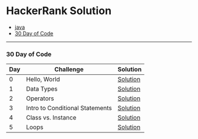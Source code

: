 # HackerRank Solution
- [java](https://github.com/Ashvin0740/HackerRank-Solution/tree/master/java)<br>
- [30 Day of Code](https://github.com/Ashvin0740/HackerRank-Solution/blob/master/README.md#30-day-of-code)
---

### 30 Day of Code

Day | Challenge | Solution
-- | ---- | ----
0 | Hello, World | [Solution](https://github.com/Ashvin0740/HackerRank-Solution/blob/master/30%20day%20of%20code/Solution.java) 
1 | Data Types   | [Solution](https://github.com/Ashvin0740/HackerRank-Solution/blob/master/30%20day%20of%20code/DataType.java)
2 | Operators | [Solution](https://github.com/Ashvin0740/HackerRank-Solution/blob/master/30%20day%20of%20code/Operator.java)
3 | Intro to Conditional Statements   | [Solution](https://github.com/Ashvin0740/HackerRank-Solution/blob/master/30%20day%20of%20code/ConditionalStatements.java)
4 | Class vs. Instance  | [Solution](https://github.com/Ashvin0740/HackerRank-Solution/blob/master/30%20day%20of%20code/Person.java)
5 | Loops  | [Solution](https://github.com/Ashvin0740/HackerRank-Solution/blob/master/30%20day%20of%20code/MultiplicationTable.java)


